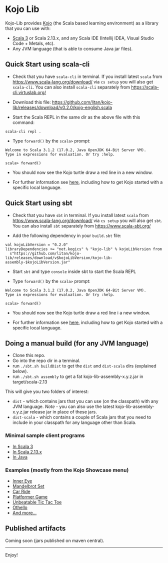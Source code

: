 # Kojo Lib

Kojo-Lib provides [Kojo](https://www.kojo.in) (the Scala based learning environment) as a library that you can use with:
- [Scala 3](https://github.com/litan/kojo-lib-scala3samples) or Scala 2.13.x, and any Scala IDE (Intellij IDEA, Visual Studio Code + Metals, etc).
- Any JVM language (that is able to consume Java jar files).

## Quick Start using scala-cli

* Check that you have `scala-cli` in terminal. If you install latest `scala` from https://www.scala-lang.org/download/ via `cs setup` you will also get `scala-cli`. You can also install `scala-cli` separately from https://scala-cli.virtuslab.org/

* Download this file: https://github.com/litan/kojo-lib/releases/download/v0.2.0/kojo-english.scala

* Start the Scala REPL in the same dir as the above file with this command:
```
scala-cli repl .
```

* Type `forward()` by the `scala>` prompt:
```
Welcome to Scala 3.1.2 (17.0.2, Java OpenJDK 64-Bit Server VM).
Type in expressions for evaluation. Or try :help.

scala> forward()
``` 

* You should now see the Kojo turtle draw a red line in a new window.

* For further information see [here](https://github.com/litan/kojo-lib/tree/main/getting-started), including how to get Kojo started with a specific local language.


## Quick Start using sbt

* Check that you have `sbt` in terminal.  If you install latest `scala` from https://www.scala-lang.org/download/ via `cs setup` you will also get `sbt`. You can also install `sbt` separately from https://www.scala-sbt.org/

* Add the following dependency in your `build.sbt` file:
```
val kojoLibVersion = "0.2.0"
libraryDependencies += "net.kogics" % "kojo-lib" % kojoLibVersion from 
  s"https://github.com/litan/kojo-lib/releases/download/v$kojoLibVersion/kojo-lib-assembly-$kojoLibVersion.jar"
```

* Start `sbt` and type `console` inside sbt to start the Scala REPL

* Type `forward()` by the `scala>` prompt:
```
Welcome to Scala 3.1.2 (17.0.2, Java OpenJDK 64-Bit Server VM).
Type in expressions for evaluation. Or try :help.

scala> forward()
``` 

* You should now see the Kojo turtle draw a red line i a new window.

* For further information see [here](https://github.com/litan/kojo-lib/tree/main/getting-started), including how to get Kojo started with a specific local language.




## Doing a manual build (for any JVM language)
- Clone this repo.
- Go into the repo dir in a terminal.
- run `./sbt.sh buildDist` to get the `dist` and `dist-scala` dirs (explained below).
- run `./sbt.sh assembly` to get a fat kojo-lib-assembly-x.y.z.jar in target/scala-2.13

This will give you two folders of interest:
- `dist` - which contains jars that you can use (on the classpath) with any JVM language. *Note* - you can also use the latest kojo-lib-assembly-x.y.z.jar release jar in place of these jars. 
- `dist-scala` - which contains a couple of Scala jars that you need to include in your classpath for any language other than Scala.

### Minimal sample client programs
- [In Scala 3](https://github.com/litan/kojo-lib-scala3samples/blob/main/src/main/scala/example/Main.scala)
- [In Scala 2.13.x](https://github.com/litan/kojo-lib/blob/main/src/main/scala/driver/Main.scala)
- [In Java](https://github.com/litan/kojo-lib/blob/main/src/main/java/driver/Main4Java.java)

### Examples (mostly from the Kojo Showcase menu)
- [Inner Eye](https://github.com/litan/kojo-lib/blob/main/src/main/scala/example/InnerEye.scala)
- [Mandelbrot Set](https://github.com/litan/kojo-lib/blob/main/src/main/scala/example/MandelbrotSet.scala)
- [Car Ride](https://github.com/litan/kojo-lib/blob/main/src/main/scala/example/CarRide.scala)
- [Platformer Game](https://github.com/litan/kojo-lib/blob/main/src/main/scala/example/DemoPlatformer.scala)
- [Unbeatable Tic Tac Toe](https://github.com/litan/kojo-lib/blob/main/src/main/scala/example/TicTacToeUnbeatable.scala)  
- [Othello](https://github.com/litan/kojo-lib/blob/main/src/main/scala/game/othello/main.scala)
- [And more...](https://github.com/litan/kojo-lib/tree/main/src/main/scala/example)

## Published artifacts
Coming soon (jars published on maven central).

---

Enjoy!
